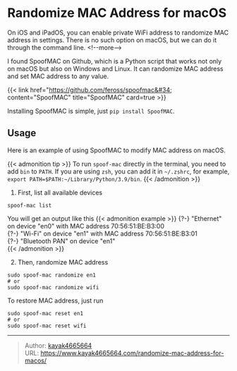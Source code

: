 # Randomize MAC Address for macOS

On iOS and iPadOS, you can enable private WiFi address to randomize MAC address in settings. There is no such option on macOS, but we can do it through the command line.
&lt;!--more--&gt;

I found SpoofMAC on Github, which is a Python script that works not only on macOS but also on Windows and Linux. It can randomize MAC address and set MAC address to any value.

{{&lt; link href=&#34;https://github.com/feross/spoofmac&#34; content=&#34;SpoofMAC&#34; title=&#34;SpoofMAC&#34; card=true &gt;}}

Installing SpoofMAC is simple, just `pip install SpoofMAC`.

## Usage 
Here is an example of using SpoofMAC to modify MAC address on macOS.

{{&lt; admonition tip &gt;}}
To run `spoof-mac` directly in the terminal, you need to add `bin` to `PATH`. If you are using `zsh`, you can add it in `~/.zshrc`, for example, `export PATH=$PATH:~/Library/Python/3.9/bin`.
{{&lt; /admonition &gt;}}

1. First, list all available devices
``` shell
spoof-mac list
```
You will get an output like this
{{&lt; admonition example &gt;}}
{?-} &#34;Ethernet&#34; on device &#34;en0&#34; with MAC address 70:56:51:BE:B3:00  
{?-} &#34;Wi-Fi&#34; on device &#34;en1&#34; with MAC address 70:56:51:BE:B3:01  
{?-} &#34;Bluetooth PAN&#34; on device &#34;en1&#34;  
{{&lt; /admonition &gt;}}

2. Then, randomize MAC address
``` shell
sudo spoof-mac randomize en1
# or
sudo spoof-mac randomize wifi
```

To restore MAC address, just run
``` shell
sudo spoof-mac reset en1
# or
sudo spoof-mac reset wifi
```


---

> Author: [kayak4665664](https://github.com/kayak4665664)  
> URL: https://www.kayak4665664.com/randomize-mac-address-for-macos/  

